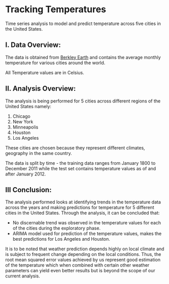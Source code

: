 # Tracking Temperatures
Time series analysis to model and predict temperature across five cities in the United States.

## I. Data Overview:
The data is obtained from [Berkley Earth](http://berkeleyearth.org/data/) and contains the average monthly temperature for various cities around the world.

All Temperature values are in Celsius.

## II. Analysis Overview:
The analysis is being performed for 5 cities across different regions of the United States namely:

1. Chicago
2. New York
3. Minneapolis
4. Houston
5. Los Angeles

These cities are chosen because they represent different climates, geography in the same country.

The data is split by time - the training data ranges from January 1800 to December 2011 while the test set contains temperature values as of and after January 2012.

## III Conclusion:
The analysis performed looks at identifying trends in the temperature data across the years and making predictions for temperature for 5 different cities in the United States. Through the analysis, it can be concluded that:

- No discernable trend was observed in the temperature values for each of the cities during the exploratory phase.
- ARIMA model used for prediction of the temperature values, makes the best predictions for Los Angeles and Houston.

It is to be noted that weather prediction depends highly on local climate and is subject to frequent change depending on the local conditions. Thus, the root mean squared error values achieved by us represent good estimation of the temperature which when combined with certain other weather parameters can yield even better results but is beyond the scope of our current analysis.
